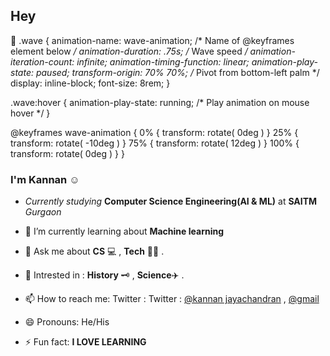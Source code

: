## Hey 
<span class="wave">👋</span>
.wave {
  animation-name: wave-animation;  /* Name of @keyframes element below */
  animation-duration: .75s;  /* Wave speed */
  animation-iteration-count: infinite;
  animation-timing-function: linear;
  animation-play-state: paused;
  transform-origin: 70% 70%;  /* Pivot from bottom-left palm */
  display: inline-block;
  font-size: 8rem;
}

.wave:hover {
  animation-play-state: running; /* Play animation on mouse hover */
}

@keyframes wave-animation {
  0% { transform: rotate( 0deg ) }
  25% { transform: rotate( -10deg ) }
  75% { transform: rotate( 12deg ) }
  100% { transform: rotate( 0deg ) }
}

### I'm Kannan ☺️

- _Currently studying_ **Computer Science Engineering(AI & ML)** at **SAITM** _Gurgaon_


- 🌱 I’m currently learning about **Machine learning**


- 💬 Ask me about **CS** 💻 , **Tech** 🧑‍💻 .


-  🤔 Intrested in :  **History** 🗝️ , **Science**✈️ .


- 📫 How to reach me: Twitter : Twitter : [@kannan jayachandran](https://twitter.com/kannanj362) , [@gmail](kannanjayachandran3000@gmail.com)



- 😄 Pronouns: He/His



- ⚡ Fun fact: **I LOVE LEARNING**




